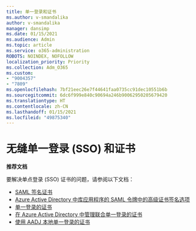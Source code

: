 ```yaml
---
title: 单一登录和证书
ms.author: v-smandalika
author: v-smandalika
manager: dansimp
ms.date: 01/15/2021
ms.audience: Admin
ms.topic: article
ms.service: o365-administration
ROBOTS: NOINDEX, NOFOLLOW
localization_priority: Priority
ms.collection: Adm_O365
ms.custom:
- "9004357"
- "7809"
ms.openlocfilehash: 7bf21eec26e7f44641faa0735cc91dec10551b6b
ms.sourcegitcommit: 6dc6f999e840c90694a246b90062950205679420
ms.translationtype: HT
ms.contentlocale: zh-CN
ms.lasthandoff: 01/15/2021
ms.locfileid: "49875340"
---
```

# <a name="seamless-single-sign-on-sso-and-certificates"></a>无缝单一登录 (SSO) 和证书

**推荐文档**

要解决单点登录 (SSO) 证书的问题，请参阅以下文档：

- [SAML 签名证书](https://docs.microsoft.com/azure/active-directory/manage-apps/configure-saml-single-sign-on#saml-signing-certificate)
- [Azure Active Directory 中库应用程序的 SAML 令牌中的高级证书签名选项](https://docs.microsoft.com/azure/active-directory/manage-apps/certificate-signing-options)
- [单一登录的证书](https://docs.microsoft.com/microsoft-365/enterprise/plan-for-third-party-ssl-certificates)
- [在 Azure Active Directory 中管理联合单一登录的证书](https://docs.microsoft.com/azure/active-directory/manage-apps/manage-certificates-for-federated-single-sign-on)
- [使用 AADJ 本地单一登录的证书](https://docs.microsoft.com/windows/security/identity-protection/hello-for-business/hello-hybrid-aadj-sso-cert)
